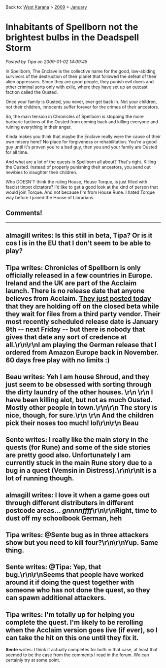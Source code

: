 Back to: [West Karana](/posts/westkarana.md) > [2009](/posts/2009/westkarana.md) > [January](./westkarana.md)
# Inhabitants of Spellborn not the brightest bulbs in the Deadspell Storm

*Posted by Tipa on 2009-01-02 14:09:45*

In Spellborn, The Enclave is the collective name for the good, law-abiding survivors of the destruction of their planet that followed the defeat of their alien oppressors. Since they are good people, they punish evil doers and other criminal sorts only with exile, where they have set up an outcast faction called the Ousted.

Once your family is Ousted, you never, ever get back in. Not your children, not their children, innocents suffer forever for the crimes of their ancestors.

So, the main tension in Chronicles of Spellborn is stopping the more barbaric factions of the Ousted from coming back and killing everyone and ruining everything in their anger.

Kinda makes you think that maybe the Enclave really were the cause of their own misery here? No place for forgiveness or rehabilitation. You're a good guy until it's proven you're a bad guy, then you and your family are Ousted for all time.

And what are a lot of the quests in Spellborn all about? That's right. Killing the Ousted. Instead of properly punishing their ancestors, you send out newbies to slaughter their children.

Who DOESN'T think the ruling House, House Torque, is just filled with fascist tinpot dictators? I'd like to get a good look at the kind of person that would join Torque. And not because I'm from House Rune. I hated Torque way before I joined the House of Librarians.

## Comments!
---
**almagill** writes: Is this still in beta, Tipa? Or is it cos I is in the EU that I don't seem to be able to play?
---
**Tipa** writes: Chronicles of Spellborn is only officially released in a few countries in Europe. Ireland and the UK are part of the Acclaim launch. There is no release date that anyone believes from Acclaim. <a href="http://phpbb.acclaim.com/spellborn/viewtopic.php?t=546" rel="nofollow">They just posted today</a> that they are holding off on the closed beta while they wait for files from a third party vendor. Their most recently scheduled release date is January 9th -- next Friday -- but there is nobody that gives that date any sort of credence at all.\r\n\r\nI am playing the German release that I ordered from Amazon Europe back in November. 60 days free play with no limits :)
---
**Beau** writes: Yeh I am house Shroud, and they just seem to be obsessed with sorting through the dirty laundry of the other houses. \r\n \r\n I have been killing alot, but not as much Ousted. Mostly other people in town.\r\n\r\n The story is nice, though, for sure.\r\n \r\n And the children pick their noses too much! lol\r\n\r\n Beau
---
**Sente** writes: I really like the main story in the quests (for Rune) and some of the side stories are pretty good also. Unfortunately I am currently stuck in the main Rune story due to a bug in a quest (Vemsin in Distress).\r\n\r\nIt is a lot of running though.
---
**almagill** writes: I love it when a game goes out through different distributers in different postcode areas...  *gnnnnffff*\r\n\r\nRight, time to dust off my schoolbook German, heh
---
**Tipa** writes: @Sente bug as in three attackers show but you need to kill four?\r\n\r\nYup. Same thing.
---
**Sente** writes: @Tipa: Yep, that bug.\r\n\r\nSeems that people have worked around it if doing the quest together with someone who has not done the quest, so they can spawn additional attackers.
---
**Tipa** writes: I'm totally up for helping you complete the quest. I'm likely to be rerolling when the Acclaim version goes live (if ever), so I can take the hit on this one until they fix it.
---
**Sente** writes: I think it actually completes for both in that case, at least that seemed to be the case from the comments I read in the forum. We can certainly try at some point.
